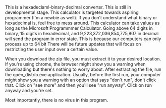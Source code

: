 This is a hexadeciaml-binary-decimal converter.
This is still in developmental stage.
This calculator is targeted towards aspiring programmer (I'm a newbie as well).
If you don't understand what binary or hexadecimal is, feel free to mess around.
This calculator can take values as long as the Microsoft Programmmer Calculator.
Going above 64 digits in binary, 15 digits in hexadecimal, and 9,223,372,036,854,775,807 in decimal will send the program in error state.
This is because our computers can only process up to 64 bit
There will be future updates that will focus on restricting the user input over a certain value.


When you download the zip file, you must extract it to your desired location.
If you're using chrome, the browser might show you a warning when downloading but there's nothing to worry about.
After extracting the file, run the open_distrib.exe application.
Usually, before the first run, your computer might show you a warning with an option that says "don't run", don't click that.
Click on "see more" and then you'll see "run anyway".
Click on run anyway and you're set.

Most importantly, there is no virus in this program.
